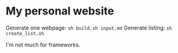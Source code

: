 # My personal website

Generate one webpage: `sh build.sh input.md`
Generate listing: `sh create_list.sh`

I'm not much for frameworks.
